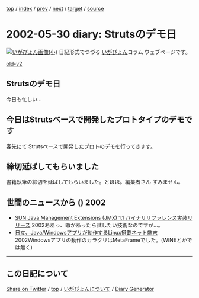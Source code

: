 [top](../index.html) 
 / [index](index.html) 
 / [prev](ig020528.html) 
 / [next](ig020531.html) 
 / [target](https://igapyon.github.io/diary/2002/ig020530.html) 
 / [source](https://github.com/igapyon/diary/blob/gh-pages/2002/ig020530.html.src.md) 

2002-05-30 diary: Strutsのデモ日
=====================================================================================================
[![いがぴょん画像(小)](https://igapyon.github.io/diary/images/iga200306s.jpg "いがぴょん")](https://igapyon.github.io/diary/memo/memoigapyon.html) 日記形式でつづる [いがぴょん](https://igapyon.github.io/diary/memo/memoigapyon.html)コラム ウェブページです。

[old-v2](ig020530-orig.html)

## Strutsのデモ日

今日も忙しい…


## 今日はStrutsベースで開発したプロトタイプのデモです

客先にて Strutsベースで開発したプロトのデモを行ってきます。

## 締切延ばしてもらいました

書籍執筆の締切を延ばしてもらいました。とほほ。編集者さん すみません。

## 世間のニュースから () 2002

* [SUN Java Management Extensions (JMX) 1.1 バイナリリファレンス実装リリース](http://java.sun.com/products/JavaManagement/)  2002ああっ、暇があったら試したい技術なのですが…。
* [日立、Java/Windowsアプリが動作するLinux搭載ネット端末](http://biztech.nikkeibp.co.jp/wcs/show/leaf?CID=onair/biztech/ex01/187584)  2002Windowsアプリの動作のカラクリはMetaFrameでした。(WINEとかでは無く)


----------------------------------------------------------------------------------------------------

## この日記について

[Share on Twitter](https://twitter.com/intent/tweet?hashtags=igapyon%2Cdiary%2C%E3%81%84%E3%81%8C%E3%81%B4%E3%82%87%E3%82%93&text=Struts%E3%81%AE%E3%83%87%E3%83%A2%E6%97%A5&url=https%3A%2F%2Figapyon.github.io%2Fdiary%2F2002%2Fig020530.html) / [top](../index.html) / [いがぴょんについて](https://igapyon.github.io/diary/memo/memoigapyon.html) / [Diary Generator](https://github.com/igapyon/igapyonv3)
